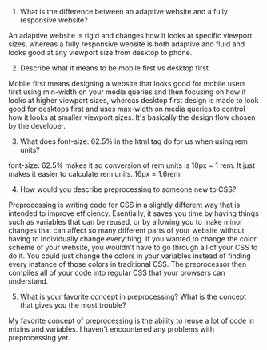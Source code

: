 1. What is the difference between an adaptive website and a fully responsive website?

An adaptive website is rigid and changes how it looks at specific viewport sizes, whereas a fully responsive website is both adaptive and fluid and looks good at any viewport size from desktop to phone.

2. Describe what it means to be mobile first vs desktop first.

Mobile first means designing a website that looks good for mobile users first using min-width on your media queries and then focusing on how it looks at higher viewport sizes, whereas desktop first design is made to look good for desktops first and uses max-width on media queries to control how it looks at smaller viewport sizes. It's basically the design flow chosen by the developer.

3. What does font-size: 62.5% in the html tag do for us when using rem units?

font-size: 62.5% makes it so conversion of rem units is 10px = 1 rem. It just makes it easier to calculate rem units. 16px = 1.6rem

4. How would you describe preprocessing to someone new to CSS?

Preprocessing is writing code for CSS in a slightly different way that is intended to improve efficiency. Esentially, it saves you time by having things such as variables that can be reused, or by allowing you to make minor changes that can affect so many different parts of your website without having to individually change everything. If you wanted to change the color scheme of your website, you wouldn't have to go through all of your CSS to do it. You could just change the colors in your variables instead of finding every instance of those colors in traditional CSS. The preprocessor then compiles all of your code into regular CSS that your browsers can understand.

5. What is your favorite concept in preprocessing? What is the concept that gives you the most trouble?

My favorite concept of preprocessing is the ability to reuse a lot of code in mixins and variables. I haven't encountered any problems with preprocessing yet.
